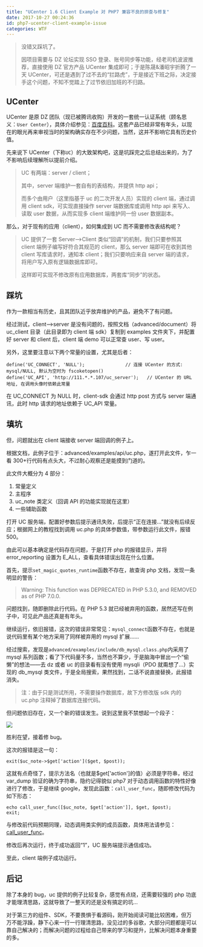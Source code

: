 ```yaml
---
title: "UCenter 1.6 Client Example 对 PHP7 兼容不良的排查与修复"
date: 2017-10-27 00:24:36
id: php7-ucenter-client-example-issue
categories: WTF
---
```


> 没错又踩坑了。
> 
> 因项目需要与 DZ 论坛实现 SSO 登录、账号同步等功能，经老司机波波推荐，直接使用 DZ 官方产品 UCenter 集成即可；于是陈晟&潘昭宇折腾了一天 UCenter，可还是遇到了过不去的“拦路虎”，于是接近下班之际，决定接手这个问题，不知不觉踏上了过节依旧加班的不归路。

## UCenter

UCenter 是原 DZ 团队（现已被腾讯收购）开发的一套统一认证系统（顾名思义：`User Center`），具体介绍参见：[百度百科](https://baike.baidu.com/item/UCenter/10757118)。这套产品已经非常有年头，以现在的眼光再来审视当时的架构确实存在不少问题，当然，这并不影响它具有历史价值。

先来说下 UCenter（下称`UC`）的大致架构吧，这是坑踩完之后总结出来的，为了不影响后续理解所以提前介绍。

> UC 有两端：server / client；
> 
> 其中，server 端维护一套自有的表结构，并提供 http api；
> 
> 而多个由用户（这里指基于 uc 的二次开发人员）实现的 client 端，通过调用 client sdk，可实现直接操作 server 端数据库或调用 http api 来写入、读取 user 数据，从而实现多 client 端维护同一份 user 数据副本。

那么，对于现有的应用（client），如何集成到 UC 而不需要修改表结构呢？

> UC 提供了一套 Server-->Client 类似“回调”的机制，我们只要参照其 client 端例子编写好符合其规范的 client，那么 server 端即可在收到其他 client 写库请求时，通知本 client；我们只要响应来自 server 端的请求，将用户写入原有逻辑数据库即可。
> 
> 这样即可实现不修改原有应用数据库，两套库“同步”的状态。

## 踩坑

作为一款相当有历史，且其团队近乎放弃维护的产品，避免不了有问题。

经过测试，client-->server 是没有问题的，按照文档（advanced/document）将 uc_client 目录（此目录即为 client 端 sdk）复制到 examples 文件夹下，并配置好 server 和 client 后，client 端 demo 可以正常查 user、写 user。

另外，这里要注意以下两个常量的设置，尤其是后者：

    define('UC_CONNECT', 'NULL');               // 连接 UCenter 的方式: mysql/NULL, 默认为空时为 fscoketopen()
    define('UC_API', 'http://111.*.*.107/uc_server');   // UCenter 的 URL 地址, 在调用头像时依赖此常量

在 UC_CONNECT 为 NULL 时，client-sdk 会通过 http post 方式与 server 端通讯，此时 http 请求的地址依赖于 UC_API 常量。

## 填坑

但，问题就出在 client 端接收 server 端回调的例子上。

根据文档，此例子位于：advanced/examples/api/uc.php，遂打开此文件，乍一看 300+行代码有点头大，不过耐心观察还是能摸到门道的。

此文件大概分为 4 部分：

1.  常量定义
2.  主程序
3.  uc_note 类定义（回调 API 的功能实现就在这里）
4.  一些辅助函数

打开 UC 服务端，配置好参数后提示通讯失败，后提示“正在连接...”就没有后续反应；根据网上的教程找到调用 uc.php 的具体参数值，带参数运行此文件，报错 500。

由此可以基本确定是代码存在问题，于是打开 php 的报错显示，并将 error_reporting 设置为 E_ALL，查看具体错误出现在什么位置。

首先，提示`set_magic_quotes_runtime`函数不存在，故查询 php 文档，发现一条明显的警告：

> Warning: This function was DEPRECATED in PHP 5.3.0, and REMOVED as of PHP 7.0.0.

问题找到，随即删除此行代码。在 PHP 5.3 就已经被弃用的函数，居然还写在例子中，可见此产品还真是有年头。

继续运行，依旧报错，这次的错误非常常见：`mysql_connect`函数不存在，也就是说代码里有某个地方采用了同样被弃用的 mysql 扩展……

经过搜索，发现是`advanced/examples/include/db_mysql.class.php`内采用了 mysql 系列函数；看了下代码量不多，当然也不算少，于是脑海中冒出一个“偷懒”的想法——去 dz 或者 uc 的目录看有没有使用 mysqli（PDO 就甭想了...）实现的 db_mysql 类文件，于是全局搜索，果然找到，二话不说直接替换，此报错消失。

> 注：由于只是测试所用，不需要操作数据库，故下方修改版 sdk 内的 uc.php 注释掉了数据库连接代码。

但问题依旧存在，又一个新的错误发生。说到这里我不禁想起一个段子：

![](/resources/legacy/5b73a5aaaf10e.jpg)

胜利在望，接着修 bug。

这次的报错是这一句：

    exit($uc_note->$get['action']($get, $post));

这就有点奇怪了，提示方法名（也就是$get['action']的值）必须是字符串，经过 var_dump 验证的确为字符串，隐约记得貌似 php7 对于动态调用函数的特性好像进行了修改，于是继续 google，发现此函数：`call_user_func`，随即修改代码为如下形态：

    echo call_user_func([$uc_note, $get['action']], $get, $post);
    exit;

与修改前代码预期同理，动态调用类实例的成员函数，具体用法请参见：[call_user_func](http://php.net/manual/zh/function.call-user-func.php)。

修改后再次运行，终于成功返回“1”，UC 服务端提示通信成功。

至此，client 端例子成功运行。

## 后记

除了本身的 bug，uc 提供的例子比较复杂，感觉有点绕，还需要较强的 php 功底才能理清思路，这就导致了一整天的还是没有搞定的坑...

对于第三方的组件、SDK，不要畏惧于看源码，刚开始阅读可能比较困难，但万万不能浮躁，静下心来一行一行理清思路，没见过的多谷歌，大部分问题都是可以靠自己解决的；而解决问题的过程给自己带来的学习和提升，比解决问题本身重要的多。